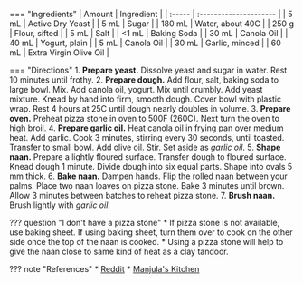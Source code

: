 === "Ingredients"
    | Amount | Ingredient             |
    | :----- | :--------------------- |
    | 5 mL   | Active Dry Yeast       |
    | 5 mL   | Sugar                  |
    | 180 mL | Water, about 40C       |
    | 250 g  | Flour, sifted          |
    | 5 mL   | Salt                   |
    | <1 mL  | Baking Soda            |
    | 30 mL  | Canola Oil             |
    | 40 mL  | Yogurt, plain          |
    | 5 mL   | Canola Oil             |
    | 30 mL  | Garlic, minced         |
    | 60 mL  | Extra Virgin Olive Oil |

=== "Directions"
    1. **Prepare yeast.** Dissolve yeast and sugar in water. Rest 10 minutes until frothy.
    2. **Prepare dough.** Add flour, salt, baking soda to large bowl. Mix. Add canola oil, yogurt. Mix until crumbly. Add yeast mixture. Knead by hand into firm, smooth dough. Cover bowl with plastic wrap. Rest 4 hours at 25C until dough nearly doubles in volume.
    3. **Prepare oven.** Preheat pizza stone in oven to 500F (260C). Next turn the oven to high broil.
    4. **Prepare garlic oil.** Heat canola oil in frying pan over medium heat. Add garlic. Cook 3 minutes, stirring every 30 seconds, until toasted. Transfer to small bowl. Add olive oil. Stir. Set aside as *garlic oil*.
    5. **Shape naan.** Prepare a lightly floured surface. Transfer dough to floured surface. Knead dough 1 minute. Divide dough into six equal parts. Shape into ovals 5 mm thick.
    6. **Bake naan.** Dampen hands. Flip the rolled naan between your palms. Place two naan loaves on pizza stone. Bake 3 minutes until brown. Allow 3 minutes between batches to reheat pizza stone.
    7. **Brush naan.** Brush lightly with *garlic oil*.

??? question "I don't have a pizza stone"
    * If pizza stone is not available, use baking sheet. If using baking sheet, turn them over to cook on the other side once the top of the naan is cooked.
    * Using a pizza stone will help to give the naan close to same kind of heat as a clay tandoor.

??? note "References"
    * [Reddit](https://www.reddit.com/r/Cooking/comments/21cfl0/whats_the_secret_to_naan_every_recipe_ends_up/)
    * [Manjula's Kitchen](http://www.manjulaskitchen.com/naan-bread/)
